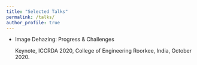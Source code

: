 ```yaml
---
title: "Selected Talks"
permalink: /talks/
author_profile: true
---
```


* Image Dehazing: Progress & Challenges

  Keynote, ICCRDA 2020, College of Engineering Roorkee, India, October 2020. 
